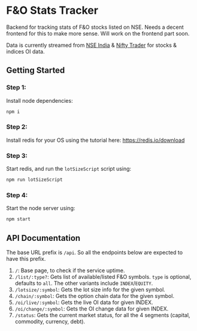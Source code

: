 # F&O Stats Tracker

Backend for tracking stats of F&O stocks listed on NSE. Needs a decent frontend for this to make more sense. Will work on the frontend part soon.

Data is currently streamed from [NSE India](https://www.nseindia.com/) & [Nifty Trader](https://www.niftytrader.in/) for stocks & indices OI data.

## Getting Started
### Step 1:
Install node dependencies:
```bash
npm i
```

### Step 2:
Install redis for your OS using the tutorial here: https://redis.io/download

### Step 3:
Start redis, and run the `lotSizeScript` script using:
```bash
npm run lotSizeScript
```

### Step 4:
Start the node server using:
```bash
npm start
```

## API Documentation
The base URL prefix is `/api`. So all the endpoints below are expected to have this prefix.

1. `/`: Base page, to check if the service uptime.
2. `/list/:type?`: Gets list of available/listed F&O symbols. `type` is optional, defaults to `all`. The other variants include `INDEX`/`EQUITY`.
3. `/lotsize/:symbol`: Gets the lot size info for the given symbol.
4. `/chain/:symbol`: Gets the option chain data for the given symbol.
5. `/oi/live/:symbol`: Gets the live OI data for given INDEX.
6. `/oi/change/:symbol`: Gets the OI change data for given INDEX.
7. `/status`: Gets the current market status, for all the 4 segments (capital, commodity, currency, debt).
